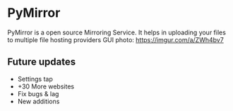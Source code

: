 # PyMirror
PyMirror is a open source Mirroring Service. It helps in uploading your files to multiple file hosting providers
GUI photo: https://imgur.com/a/ZWh4bv7

## Future updates
- Settings tap
- +30 More websites
- Fix bugs & lag
- New additions
